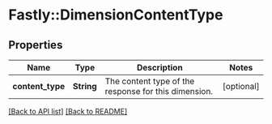 # Fastly::DimensionContentType

## Properties

| Name | Type | Description | Notes |
| ---- | ---- | ----------- | ----- |
| **content_type** | **String** | The content type of the response for this dimension. | [optional] |

[[Back to API list]](../../README.md#endpoints) [[Back to README]](../../README.md)


